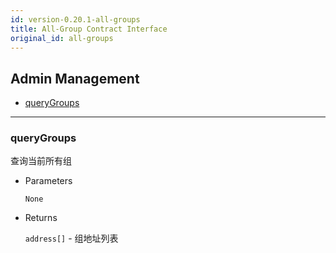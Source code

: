 ```yaml
---
id: version-0.20.1-all-groups
title: All-Group Contract Interface
original_id: all-groups
---
```



<h2 class="hover-list">Admin Management</h2>

- [queryGroups](#queryGroups)

* * *

### queryGroups

查询当前所有组

- Parameters
    
    `None`

- Returns
    
    `address[]` - 组地址列表